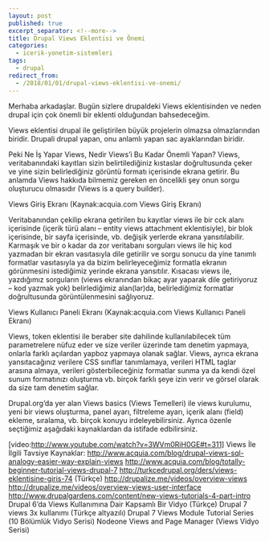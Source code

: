 ```yaml
---
layout: post
published: true
excerpt_separator: <!--more-->
title: Drupal Views Eklentisi ve Önemi
categories:
  - icerik-yonetim-sistemleri
tags:
  - drupal
redirect_from:
  - /2018/01/01/drupal-views-eklentisi-ve-onemi/     
---
```

Merhaba arkadaşlar. Bugün sizlere drupaldeki Views eklentisinden ve neden drupal için çok önemli bir eklenti olduğundan bahsedeceğim.

Views eklentisi drupal ile geliştirilen büyük projelerin olmazsa olmazlarından biridir. Drupali drupal yapan, onu anlamlı yapan sac ayaklarından biridir.

<!--more-->

Peki Ne İş Yapar Views, Nedir Views’i Bu Kadar Önemli Yapan?
Views, veritabanındaki kayıtları sizin belirtilediğiniz kıstaslar doğrultusunda çeker ve yine sizin belirlediğiniz görüntü formatı içerisinde ekrana getirir. Bu anlamda Views hakkıda bilmemiz gereken en öncelikli şey onun sorgu oluşturucu olmasıdır (Views is a query builder).

Views Giriş Ekranı
(Kaynak:acquia.com Views Giriş Ekranı)

Veritabanından çekilip ekrana getirilen bu kayıtlar views ile bir cck alanı içerisinde (içerik türü alanı – entity views attachment eklentisiyle), bir blok içerisinde, bir sayfa içerisinde, vb. değişik yerlerde ekrana yansıtılabilir. Karmaşık ve bir o kadar da zor veritabanı sorguları views ile hiç kod yazmadan bir ekran vasıtasıyla dile getirilir ve sorgu sonucu da yine tanımlı formatlar vasıtasıyla ya da bizim belirleyeceğimiz formatla ekranın görünmesini istediğimiz yerinde ekrana yansıtılır. Kısacası views ile, yazdığımız sorguların (views ekranından bikaç ayar yaparak dile getiriyoruz – kod yazmak yok) belirlediğimiz alan(lar)da, belirlediğimiz formatlar doğrultusunda görüntülenmesini sağlıyoruz.

Views Kullanıcı Paneli Ekranı
(Kaynak:acquia.com Views Kullanıcı Paneli Ekranı)

Views, token eklentisi ile beraber site dahilinde kullanılabilecek tüm parametrelere nüfuz eder ve size veriler üzerinde tam denetim yapmaya, onlarla farklı açılardan yapboz yapmaya olanak sağlar. Views, ayrıca ekrana yansıtacağınız verilere CSS sınıflar tanımlamaya, verileri HTML taglar arasına almaya, verileri gösterbileceğiniz formatlar sunma ya da kendi özel sunum formatınızı oluşturma vb. birçok farklı şeye izin verir ve görsel olarak da size tam denetim sağlar.

Drupal.org’da yer alan Views basics (Views Temelleri) ile views kurulumu, yeni bir views oluşturma, panel ayarı, filtreleme ayarı, içerik alanı (field) ekleme, sıralama, vb. birçok konuyu irdeleyebilirsiniz. Ayrıca özenle seçtiğimiz aşağıdaki kaynaklardan da istifade edbilirsiniz.

[video:http://www.youtube.com/watch?v=3WVm0RiH0GE#t=311]
Views İle İlgili Tavsiye Kaynaklar:
http://www.acquia.com/blog/drupal-views-sql-analogy-easier-way-explain-views
http://www.acquia.com/blog/totally-beginner-tutorial-views-drupal-7
http://turkcedrupal.org/ders/views-eklentisine-giris-74 (Türkçe)
http://drupalize.me/videos/overview-views
http://drupalize.me/videos/overview-views-user-interface
http://www.drupalgardens.com/content/new-views-tutorials-4-part-intro
Drupal 6’da Views Kullanımına Dair Kapsamlı Bir Vidyo (Türkçe)
Drupal 7 views 3x kullanımı (Türkçe altyazılı)
Drupal 7 Views Module Tutorial Series (10 Bölümlük Vidyo Serisi)
Nodeone Views and Page Manager (Views Vidyo Serisi)
